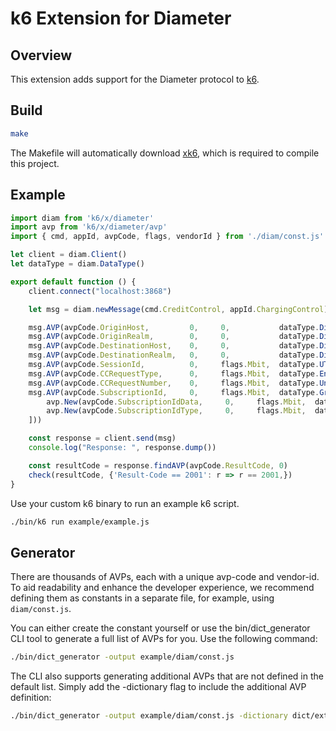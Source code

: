 # k6 Extension for Diameter

## Overview

This extension adds support for the Diameter protocol to [k6](https://k6.io/).

## Build

```bash
make
```
The Makefile will automatically download [xk6](https://github.com/grafana/xk6), which is required to compile this project.

## Example

```js
import diam from 'k6/x/diameter'
import avp from 'k6/x/diameter/avp'
import { cmd, appId, avpCode, flags, vendorId } from './diam/const.js'

let client = diam.Client()
let dataType = diam.DataType()

export default function () {
    client.connect("localhost:3868")

    let msg = diam.newMessage(cmd.CreditControl, appId.ChargingControl);

    msg.AVP(avpCode.OriginHost,         0,     0,           dataType.DiameterIdentity("origin.host"))
    msg.AVP(avpCode.OriginRealm,        0,     0,           dataType.DiameterIdentity("origin.realm"))
    msg.AVP(avpCode.DestinationHost,    0,     0,           dataType.DiameterIdentity("dest.host"))
    msg.AVP(avpCode.DestinationRealm,   0,     0,           dataType.DiameterIdentity("dest.realm"))
    msg.AVP(avpCode.SessionId,          0,     flags.Mbit,  dataType.UTF8String("Session-8888"))
    msg.AVP(avpCode.CCRequestType,      0,     flags.Mbit,  dataType.Enumerated(1))
    msg.AVP(avpCode.CCRequestNumber,    0,     flags.Mbit,  dataType.Unsigned32(1000))
    msg.AVP(avpCode.SubscriptionId,     0,     flags.Mbit,  dataType.Grouped([
        avp.New(avpCode.SubscriptionIdData,     0,     flags.Mbit,  dataType.UTF8String("subs-data")),
        avp.New(avpCode.SubscriptionIdType,     0,     flags.Mbit,  dataType.Enumerated(1))
    ]))             

    const response = client.send(msg)
    console.log("Response: ", response.dump())

    const resultCode = response.findAVP(avpCode.ResultCode, 0)
    check(resultCode, {'Result-Code == 2001': r => r == 2001,})
}
```

Use your custom k6 binary to run an example k6 script.
```bash
./bin/k6 run example/example.js
```

## Generator

There are thousands of AVPs, each with a unique avp-code and vendor-id. To aid readability and enhance the developer experience, we recommend defining them as constants in a separate file, for example, using `diam/const.js`.

You can either create the constant yourself or use the bin/dict_generator CLI tool to generate a full list of AVPs for you. Use the following command:
```bash
./bin/dict_generator -output example/diam/const.js
```

The CLI also supports generating additional AVPs that are not defined in the default list. Simply add the -dictionary flag to include the additional AVP definition:
```bash
./bin/dict_generator -output example/diam/const.js -dictionary dict/extra.xml
```
